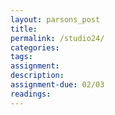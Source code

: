 ```yaml
---  
layout: parsons_post  
title: 
permalink: /studio24/  
categories:   
tags:  
assignment: 
description: 
assignment-due: 02/03
readings: 
---  
```

